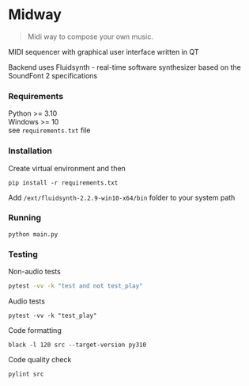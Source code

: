 # Midway

> Midi way to compose your own music.

MIDI sequencer with graphical user interface written in QT 

Backend uses Fluidsynth - real-time software synthesizer based on the SoundFont 2 specifications

### Requirements
Python >= 3.10 \
Windows >= 10 \
see `requirements.txt` file

### Installation
Create virtual environment and then
```commandline
pip install -r requirements.txt
```
Add `/ext/fluidsynth-2.2.9-win10-x64/bin` folder to your system path

### Running
```commandline
python main.py
```

### Testing
Non-audio tests
```bash
pytest -vv -k "test and not test_play"
```
Audio tests
```commandline
pytest -vv -k "test_play"
```
Code formatting
```commandline
black -l 120 src --target-version py310
```
Code quality check
```commandline
pylint src
```
